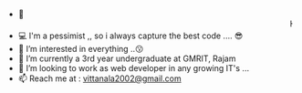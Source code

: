 - 👋 <marquee behavior="scroll" direction="left">Hi, I’m Pavan Vittanala .. 😎️</marquee>
- 💻️ I'm a pessimist ,, so i always capture the best code .... 😎️
- 👀 I’m interested in everything ..😗️
- 🌱 I’m currently a 3rd year undergraduate at GMRIT, Rajam
- 💞️ I’m looking to work as web developer in any growing IT's ...
- 📫 Reach me at : vittanala2002@gmail.com

<!---
pavanvittanala/pavanvittanala is a ✨ special ✨ repository because its `README.md` (this file) appears on your GitHub profile.
You can click the Preview link to take a look at your changes.
--->
